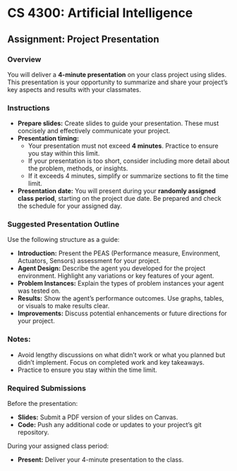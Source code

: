 CS 4300: Artificial Intelligence
===============================================

Assignment: Project Presentation
------------------------------------------------------

### Overview
You will deliver a **4-minute presentation** on your class project using slides. This presentation is your opportunity to summarize and share your project’s key aspects and results with your classmates.

### Instructions
- **Prepare slides:** Create slides to guide your presentation. These must concisely and effectively communicate your project.
- **Presentation timing:**
  - Your presentation must not exceed **4 minutes**. Practice to ensure you stay within this limit.
  - If your presentation is too short, consider including more detail about the problem, methods, or insights.
  - If it exceeds 4 minutes, simplify or summarize sections to fit the time limit.
- **Presentation date:** You will present during your **randomly assigned class period**, starting on the project due date. Be prepared and check the schedule for your assigned day.

### Suggested Presentation Outline

Use the following structure as a guide:

- **Introduction:** Present the PEAS (Performance measure, Environment, Actuators, Sensors) assessment for your project.  
- **Agent Design:** Describe the agent you developed for the project environment. Highlight any variations or key features of your agent.
- **Problem Instances:** Explain the types of problem instances your agent was tested on.
- **Results:** Show the agent’s performance outcomes. Use graphs, tables, or visuals to make results clear.
- **Improvements:** Discuss potential enhancements or future directions for your project.

### Notes:

- Avoid lengthy discussions on what didn’t work or what you planned but didn’t implement. Focus on completed work and key takeaways.
- Practice to ensure you stay within the time limit.

### Required Submissions

Before the presentation: 

- **Slides:** Submit a PDF version of your slides on Canvas.
- **Code:** Push any additional code or updates to your project’s git repository.

During your assigned class period:

- **Present:** Deliver your 4-minute presentation to the class.
